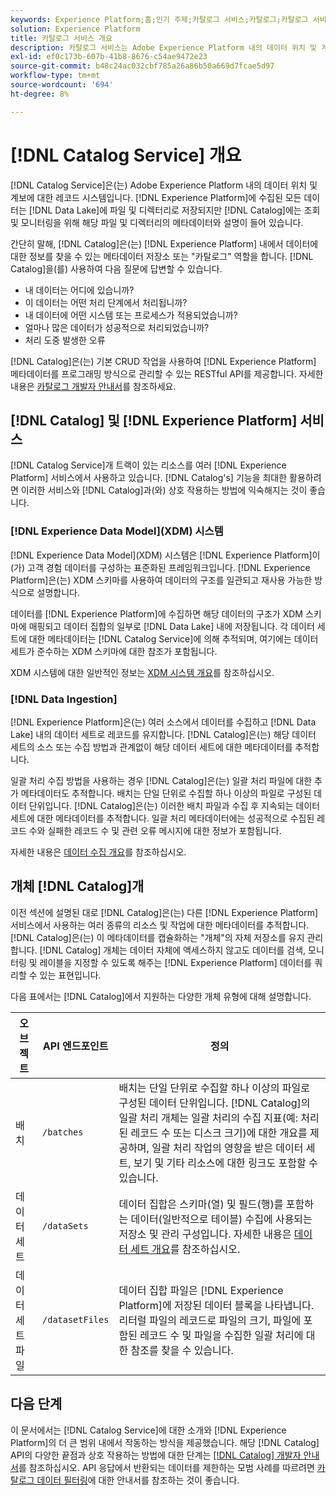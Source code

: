 ```yaml
---
keywords: Experience Platform;홈;인기 주제;카탈로그 서비스;카탈로그;카탈로그 서비스;데이터 위치;데이터 위치;데이터 관리;데이터 관리;계보;계보;카탈로그;데이터 세트 활성화
solution: Experience Platform
title: 카탈로그 서비스 개요
description: 카탈로그 서비스는 Adobe Experience Platform 내의 데이터 위치 및 계보에 대한 레코드 시스템입니다. Experience Platform에 수집된 모든 데이터는 데이터 레이크에 파일 및 디렉터리로 저장되지만 카탈로그는 조회 및 모니터링 목적으로 해당 파일 및 디렉터리에 대한 메타데이터와 설명을 보유합니다.
exl-id: ef0c173b-607b-41b8-8676-c54ae9472e23
source-git-commit: b48c24ac032cbf785a26a86b50a669d7fcae5d97
workflow-type: tm+mt
source-wordcount: '694'
ht-degree: 8%

---
```


# [!DNL Catalog Service] 개요

[!DNL Catalog Service]은(는) Adobe Experience Platform 내의 데이터 위치 및 계보에 대한 레코드 시스템입니다. [!DNL Experience Platform]에 수집된 모든 데이터는 [!DNL Data Lake]에 파일 및 디렉터리로 저장되지만 [!DNL Catalog]에는 조회 및 모니터링을 위해 해당 파일 및 디렉터리의 메타데이터와 설명이 들어 있습니다.

간단히 말해, [!DNL Catalog]은(는) [!DNL Experience Platform] 내에서 데이터에 대한 정보를 찾을 수 있는 메타데이터 저장소 또는 &quot;카탈로그&quot; 역할을 합니다. [!DNL Catalog]을(를) 사용하여 다음 질문에 답변할 수 있습니다.

* 내 데이터는 어디에 있습니까?
* 이 데이터는 어떤 처리 단계에서 처리됩니까?
* 내 데이터에 어떤 시스템 또는 프로세스가 적용되었습니까?
* 얼마나 많은 데이터가 성공적으로 처리되었습니까?
* 처리 도중 발생한 오류

[!DNL Catalog]은(는) 기본 CRUD 작업을 사용하여 [!DNL Experience Platform] 메타데이터를 프로그래밍 방식으로 관리할 수 있는 RESTful API를 제공합니다. 자세한 내용은 [카탈로그 개발자 안내서](api/getting-started.md)를 참조하세요.

## [!DNL Catalog] 및 [!DNL Experience Platform] 서비스

[!DNL Catalog Service]개 트랙이 있는 리소스를 여러 [!DNL Experience Platform] 서비스에서 사용하고 있습니다. [!DNL Catalog's] 기능을 최대한 활용하려면 이러한 서비스와 [!DNL Catalog]과(와) 상호 작용하는 방법에 익숙해지는 것이 좋습니다.

### [!DNL Experience Data Model]&#x200B;(XDM) 시스템

[!DNL Experience Data Model]&#x200B;(XDM) 시스템은 [!DNL Experience Platform]이(가) 고객 경험 데이터를 구성하는 표준화된 프레임워크입니다. [!DNL Experience Platform]은(는) XDM 스키마를 사용하여 데이터의 구조를 일관되고 재사용 가능한 방식으로 설명합니다.

데이터를 [!DNL Experience Platform]에 수집하면 해당 데이터의 구조가 XDM 스키마에 매핑되고 데이터 집합의 일부로 [!DNL Data Lake] 내에 저장됩니다. 각 데이터 세트에 대한 메타데이터는 [!DNL Catalog Service]에 의해 추적되며, 여기에는 데이터 세트가 준수하는 XDM 스키마에 대한 참조가 포함됩니다.

XDM 시스템에 대한 일반적인 정보는 [XDM 시스템 개요](../xdm/home.md)를 참조하십시오.

### [!DNL Data Ingestion]

[!DNL Experience Platform]은(는) 여러 소스에서 데이터를 수집하고 [!DNL Data Lake] 내의 데이터 세트로 레코드를 유지합니다. [!DNL Catalog]은(는) 해당 데이터 세트의 소스 또는 수집 방법과 관계없이 해당 데이터 세트에 대한 메타데이터를 추적합니다.

일괄 처리 수집 방법을 사용하는 경우 [!DNL Catalog]은(는) 일괄 처리 파일에 대한 추가 메타데이터도 추적합니다. 배치는 단일 단위로 수집할 하나 이상의 파일로 구성된 데이터 단위입니다. [!DNL Catalog]은(는) 이러한 배치 파일과 수집 후 지속되는 데이터 세트에 대한 메타데이터를 추적합니다. 일괄 처리 메타데이터에는 성공적으로 수집된 레코드 수와 실패한 레코드 수 및 관련 오류 메시지에 대한 정보가 포함됩니다.

자세한 내용은 [데이터 수집 개요](../ingestion/home.md)를 참조하십시오.

## 개체 [!DNL Catalog]개

이전 섹션에 설명된 대로 [!DNL Catalog]은(는) 다른 [!DNL Experience Platform] 서비스에서 사용하는 여러 종류의 리소스 및 작업에 대한 메타데이터를 추적합니다. [!DNL Catalog]은(는) 이 메타데이터를 캡슐화하는 &quot;개체&quot;의 자체 저장소를 유지 관리합니다. [!DNL Catalog] 개체는 데이터 자체에 액세스하지 않고도 데이터를 검색, 모니터링 및 레이블을 지정할 수 있도록 해주는 [!DNL Experience Platform] 데이터를 쿼리할 수 있는 표현입니다.

다음 표에서는 [!DNL Catalog]에서 지원하는 다양한 개체 유형에 대해 설명합니다.

| 오브젝트 | API 엔드포인트 | 정의 |
|---|---|---|
| 배치 | `/batches` | 배치는 단일 단위로 수집할 하나 이상의 파일로 구성된 데이터 단위입니다. [!DNL Catalog]의 일괄 처리 개체는 일괄 처리의 수집 지표(예: 처리된 레코드 수 또는 디스크 크기)에 대한 개요를 제공하며, 일괄 처리 작업의 영향을 받은 데이터 세트, 보기 및 기타 리소스에 대한 링크도 포함할 수 있습니다. |
| 데이터 세트 | `/dataSets` | 데이터 집합은 스키마(열) 및 필드(행)를 포함하는 데이터(일반적으로 테이블) 수집에 사용되는 저장소 및 관리 구성입니다. 자세한 내용은 [데이터 세트 개요](./datasets/overview.md)를 참조하십시오. |
| 데이터 세트 파일 | `/datasetFiles` | 데이터 집합 파일은 [!DNL Experience Platform]에 저장된 데이터 블록을 나타냅니다. 리터럴 파일의 레코드로 파일의 크기, 파일에 포함된 레코드 수 및 파일을 수집한 일괄 처리에 대한 참조를 찾을 수 있습니다. |

## 다음 단계

이 문서에서는 [!DNL Catalog Service]에 대한 소개와 [!DNL Experience Platform]의 더 큰 범위 내에서 작동하는 방식을 제공했습니다. 해당 [!DNL Catalog] API의 다양한 끝점과 상호 작용하는 방법에 대한 단계는 [[!DNL Catalog] 개발자 안내서](api/getting-started.md)를 참조하십시오. API 응답에서 반환되는 데이터를 제한하는 모범 사례를 따르려면 [카탈로그 데이터 필터링](api/filter-data.md)에 대한 안내서를 참조하는 것이 좋습니다.
